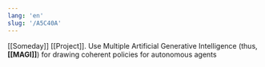 ```yaml
---
lang: 'en'
slug: '/A5C40A'
---
```


[[Someday]] [[Project]]. Use Multiple Artificial Generative Intelligence (thus, **[[MAGI]]**) for drawing coherent policies for autonomous agents
